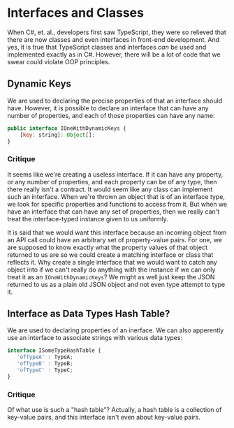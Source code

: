 # Interfaces and Classes

When C#, et. al., developers first saw TypeScript, they were so relieved that there are now classes and even interfaces in front-end development.
And yes, it is true that TypeScript classes and interfaces *can* be used and implemented exactly as in C#. However, there will be a lot of code
that we swear could violate OOP principles.

## Dynamic Keys

We are used to declaring the precise properties of that an interface should have. However, it is possible to declare an interface that can have
any number of properties, and each of those properties can have any name:

```javascript
public interface IOneWithDynamicKeys {
    [key: string]: Object[];
}
```

### Critique
It seems like we're creating a useless interface. If it can have any property, or any number of properties, and each property can be of any type,
then there really isn't a contract. It would seem like any class can implement such an interface. When we're thrown an object that is of an interface
type, we look for specific properties and functions to access from it. But when we have an interface that can have any set of properties, then
we really can't treat the interface-typed instance given to us uniformly.

It is said that we would want this interface because an incoming object from an API call could have an arbitrary set of property-value pairs. For
one, we are supposed to know exactly what the property values of that object returned to us are so we could create a matching interface or class
that reflects it. Why create a single interface that we would want to catch any object into if we can't really do anything with the instance
if we can only treat it as an `IOneWithDynamicKeys`? We might as well just keep the JSON returned to us as a plain old JSON object and not
even type attempt to type it.

## Interface as Data Types Hash Table?
We are used to declaring properties of an inerface. We can also apperently use an interface to associate strings with various data types:

```javascript
interface ISomeTypeHashTable {
   'ofTypeA' : TypeA;
   'ofTypeB' : TypeB;
   'ofTypeC' : TypeC;
}
```

### Critique

Of what use is such a "hash table"? Actually, a hash table is a collection of key-value pairs, and this interface isn't even about key-value pairs.